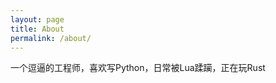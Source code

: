 ```yaml
---
layout: page
title: About
permalink: /about/
---
```


一个逗逼的工程师，喜欢写Python，日常被Lua蹂躏，正在玩Rust

[jekyll-organization]: https://github.com/jekyll
